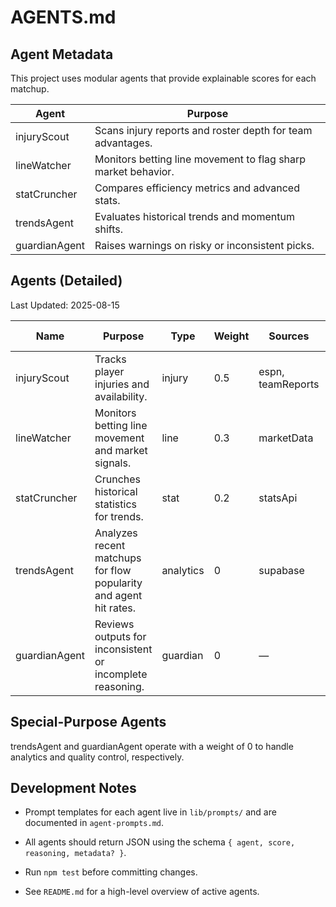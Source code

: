 # AGENTS.md

## Agent Metadata

This project uses modular agents that provide explainable scores for each matchup.

| Agent | Purpose |
|-------|---------|
| injuryScout | Scans injury reports and roster depth for team advantages. |
| lineWatcher | Monitors betting line movement to flag sharp market behavior. |
| statCruncher | Compares efficiency metrics and advanced stats. |
| trendsAgent | Evaluates historical trends and momentum shifts. |
| guardianAgent | Raises warnings on risky or inconsistent picks. |

## Agents (Detailed)

Last Updated: 2025-08-15

| Name | Purpose | Type | Weight | Sources | Special Notes |
| --- | --- | --- | --- | --- | --- |
| injuryScout | Tracks player injuries and availability. | injury | 0.5 | espn, teamReports | — |
| lineWatcher | Monitors betting line movement and market signals. | line | 0.3 | marketData | — |
| statCruncher | Crunches historical statistics for trends. | stat | 0.2 | statsApi | — |
| trendsAgent | Analyzes recent matchups for flow popularity and agent hit rates. | analytics | 0 | supabase | Analytics agent (weight 0) |
| guardianAgent | Reviews outputs for inconsistent or incomplete reasoning. | guardian | 0 | — | Quality control agent (weight 0) |

## Special-Purpose Agents

trendsAgent and guardianAgent operate with a weight of 0 to handle analytics and quality control, respectively.

## Development Notes

- Prompt templates for each agent live in `lib/prompts/` and are documented in `agent-prompts.md`.

- All agents should return JSON using the schema `{ agent, score, reasoning, metadata? }`.

- Run `npm test` before committing changes.
- See `README.md` for a high-level overview of active agents.

